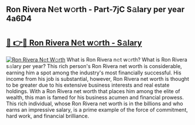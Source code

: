 ## Ron Rivera N𝚎t w𝚘rth - Part-7jC S𝚊lary per year 4a6D4

# <h2><a href="http://gc4eg0p.nevu.top/?p=Ron+Rivera">🔗 👉🔴 Ron Rivera N𝚎t w𝚘rth - S𝚊lary</a></h2>

[![Ron Rivera N𝚎t W𝚘rth](https://i.imgur.com/Oavwk0R.jpeg)](http://gc4eg0p.nevu.top/?p=Ron+Rivera)
What is Ron Rivera n𝚎t w𝚘rth? What is Ron Rivera s𝚊lary per year?
This rich person's Ron Rivera net worth is considerable, earning him a spot among the industry's most financially successful. His income from his job is substantial, however, Ron Rivera net worth is thought to be greater due to his extensive business interests and real estate holdings. With a Ron Rivera net worth that places him among the elite of wealth, this man is famed for his business acumen and financial prowess. This rich individual, whose Ron Rivera net worth is in the billions and who earns an impressive salary, is a prime example of the force of commitment, hard work, and financial brilliance.
